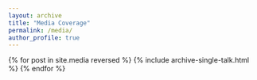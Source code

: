 ```yaml
---
layout: archive
title: "Media Coverage"
permalink: /media/
author_profile: true
---
```


{% for post in site.media reversed %}
  {% include archive-single-talk.html %}
{% endfor %}
